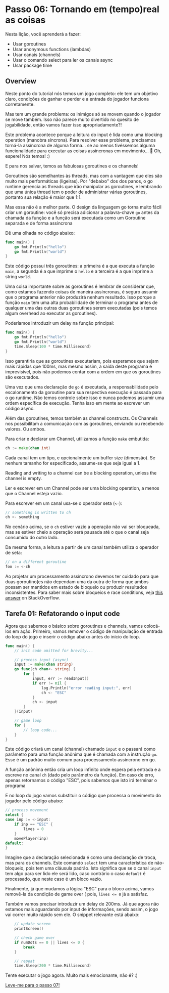 # Passo 06: Tornando em (tempo)real as coisas

Nesta lição, você aprenderá a fazer:

- Usar goroutines
- Usar anonymous functions (lambdas)
- Usar canais (channels)
- Usar o comando select para ler os canais async
- Usar package time

## Overview

Neste ponto do tutorial nós temos um jogo completo: ele tem um objetivo claro, condições de ganhar e perder e a entrada do jogador funciona corretamente.

Mas tem um grande problema: os inimigos só se movem quando o jogador se move também. Isso não parece muito divertido no quesito de jogabilidade, então vamos fazer isso apropriadamente?!

Este problema acontece porque a leitura do input é lida como uma blocking operation (manobra síncrona). Para resolver esse problema, precisamos torná-la assíncrona de alguma forma... se ao menos tivéssemos alguma funcionalidade para executar as coisas assíncronas em movimento... 🧐
Oh, espere! Nós temos! :)

E para nos salvar, temos as fabulosas goroutines e os channels!

Goroutines são semelhantes às threads, mas com a vantagem que eles são muito mais performáticas (ligeiras). Por "debaixo" dos dos panos, o go runtime gerencia as threads que irão manipular as goroutines, e lembrando que uma única thread tem o poder de administrar várias goroutines, portanto sua relação é maior que 1:1.



Mas essa não é a melhor parte. O design da linguagem go torna muito fácil criar um goroutine: você só precisa adicionar a palavra-chave `go` antes da chamada da função e a função será executada como um Goroutine separada e de forma assíncrona

Dê uma olhada no código abaixo:

```go
func main() {
    go fmt.Println("hello")
    go fmt.Println("world")
}
```

Este código possui três goroutines: a primeira é a que executa a função `main`, a segunda é a que imprime o `hello` e a terceira é a que imprime a string `world`.

Uma coisa importante sobre as goroutines é lembrar de considerar que, como estamos fazendo coisas de maneira assíncronas, é seguro assumir que o programa anterior não produzirá nenhum resultado. Isso porque a função `main` tem uma alta probabilidade de terminar o programa antes de qualquer uma das outras duas goroutines serem executadas (pois temos algum overhead ao executar as goroutines).

Poderíamos introduzir um delay na função principal:

```go
func main() {
    go fmt.Println("hello")
    go fmt.Println("world")
    time.Sleep(100 * time.Millisecond)
}
```

Isso garantiria que as goroutines executariam, pois esperamos que sejam mais rápidas que 100ms, mas mesmo assim, a saída deste programa é imprevisível, pois não podemos contar com a ordem em que os goroutines são executados. 

Uma vez que uma declaração de `go` é executada, a responsabilidade pelo escalonamento da goroutine para sua respectiva execução é passada para o go runtime. Não temos controle sobre isso e nunca podemos assumir uma ordem específica de execução. Tenha isso em mente ao escrever um código async.

Além das goroutines, temos também as channel constructs. Os Channels nos possibilitam a comunicação com as goroutines, enviando ou recebendo valores. Ou ambos.

Para criar e declarar um Channel, utilizamos a função `make` embutida:

```go
ch := make(chan int)
```

Cada canal tem um tipo, e opcionalmente um buffer size (dimensão). Se nenhum tamanho for especificado, assume-se que seja igual a 1.

Reading and writing to a channel can be a blocking operation, unless the channel is empty.

Ler e escrever em um Channel pode ser uma blocking operation, a menos que o Channel esteja vazio.

Para escrever em um canal usa-se o operador seta (`<-`):

```go
// something is written to ch
ch <- something
```

No cenário acima, se o `ch` estiver vazio a operação não vai ser bloqueada, mas se estiver cheio a operação será pausada até o que o canal seja consumido do outro lado.

Da mesma forma, a leitura a partir de um canal também utiliza o operador de seta:

```go
// on a different goroutine
foo := <-ch
```

Ao projetar um processamento assíncrono devemos ter cuidado para que duas goroutino]es não dependam uma da outra de forma que ambos possam ser mantidos em estado de bloqueio ou produzir resultados inconsistentes. Para saber mais sobre bloqueios e race conditions, veja [this answer](https://stackoverflow.com/a/3130212/4893628) on StackOverflow.

## Tarefa 01: Refatorando o input code

Agora que sabemos o básico sobre goroutines e channels, vamos colocá-los em ação. Primeiro, vamos remover o código de manipulação de entrada do loop do jogo e inserir o código abaixo antes do início do loop.

```go
func main() {
    // init code omitted for brevity...

    // process input (async)
    input := make(chan string)
    go func(ch chan<- string) {
        for {
            input, err := readInput()
            if err != nil {
                log.Println("error reading input:", err)
                ch <- "ESC"
            }
            ch <- input
        }
    }(input)

    // game loop
    for {
        // loop code...
    }
}
```

Este código criará um canal (channel) chamado `input` e o passará como parâmetro para uma função anônima que é chamada com a instrução `go`. Esse é um padrão muito comum para processamento assíncrono em go.

A função anônima então cria um loop infinito onde espera pela entrada e a escreve no canal `ch` (dado pelo parâmetro da função). Em caso de erro, apenas retornamos o código "ESC", pois sabemos que isto irá terminar o programa

E no loop do jogo vamos substituir o código que processa o movimento do jogador pelo código abaixo:


```go
// process movement
select {
case inp := <-input:
    if inp == "ESC" {
        lives = 0
    }
    movePlayer(inp)
default:
}
```

Imagine que a declaração selecionada é como uma declaração de troca, mas para os channels. Este comando `select` tem uma característica de não-bloqueio, pois tem uma cláusula padrão. Isto significa que se o canal `input` tem algo para ser lido ele será lido, caso contrário o caso `default` é processado, que neste caso é um bloco vazio.

Finalmente, já que mudamos a lógica "ESC" para o bloco acima, vamos removê-la da condição de game over ( pois, `lives <= 0` já a satisfaz.

Também vamos precisar introduzir um delay de 200ms. Já que agora não estamos mais aguardando por input de informações, sendo assim, o jogo vai correr muito rápido sem ele. O snippet relevante está abaixo:

```go
    // update screen
    printScreen()

    // check game over
    if numDots == 0 || lives <= 0 {
        break
    }

    // repeat
    time.Sleep(200 * time.Millisecond)
```

Tente executar o jogo agora. Muito mais emocionante, não é? :)

[Leve-me para o passo 07!](../passo07/README.md)
